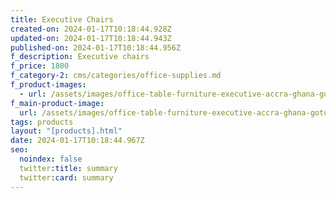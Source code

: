 ```yaml
---
title: Executive Chairs
created-on: 2024-01-17T10:18:44.928Z
updated-on: 2024-01-17T10:18:44.943Z
published-on: 2024-01-17T10:18:44.956Z
f_description: Executive chairs
f_price: 1800
f_category-2: cms/categories/office-supplies.md
f_product-images:
  - url: /assets/images/office-table-furniture-executive-accra-ghana-gotogh.com-11.jpg
f_main-product-image:
  url: /assets/images/office-table-furniture-executive-accra-ghana-gotogh.com-11.jpg
tags: products
layout: "[products].html"
date: 2024-01-17T10:18:44.967Z
seo:
  noindex: false
  twitter:title: summary
  twitter:card: summary
---
```


